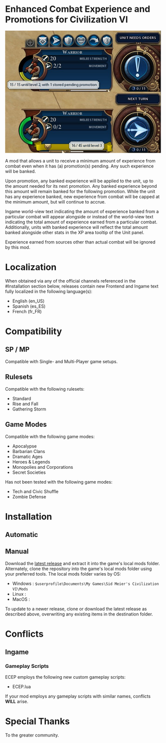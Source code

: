 # Enhanced Combat Experience and Promotions for Civilization VI
![ECEP Ingame](/IMAGES/ECEP_Ingame.png)

A mod that allows a unit to receive a minimum amount of experience from combat even when it has (a) promotion(s) pending. Any such experience will be banked.

Upon promotion, any banked experience will be applied to the unit, up to the amount needed for its next promotion. Any banked experience beyond this amount will remain banked for the following promotion. While the unit has any experience banked, new experience from combat will be capped at the minimum amount, but will continue to accrue.

Ingame world-view text indicating the amount of experience banked from a particular combat will appear alongside or instead of the world-view text indicating the total amount of experience earned from a particular combat. Additionally, units with banked experience will reflect the total amount banked alongside other stats in the XP area tooltip of the Unit panel.

Experience earned from sources other than actual combat will be ignored by this mod.

# Localization
When obtained via any of the official channels referenced in the #Installation section below, releases contain new Frontend and Ingame text fully localized in the following language(s):
- English (en_US)
- Spanish (es_ES)
- French (fr_FR)

# Compatibility
## SP / MP
Compatible with Single- and Multi-Player game setups.

## Rulesets
Compatible with the following rulesets:

* Standard
* Rise and Fall
* Gathering Storm

## Game Modes
Compatible with the following game modes:

* Apocalypse
* Barbarian Clans
* Dramatic Ages
* Heroes & Legends
* Monopolies and Corporations
* Secret Societies

Has not been tested with the following game modes:

* Tech and Civic Shuffle
* Zombie Defense

# Installation
## Automatic

## Manual
Download the [latest release](https://github.com/zzragnar0kzz/C6ECEP/releases/latest) and extract it into the game's local mods folder. Alternately, clone the repository into the game's local mods folder using your preferred tools. The local mods folder varies by OS:
- Windows : `$userprofile\Documents\My Games\Sid Meier's Civilization VI\Mods`
- Linux : 
- MacOS : 

To update to a newer release, clone or download the latest release as described above, overwriting any existing items in the destination folder.

# Conflicts
## Ingame
### Gameplay Scripts
ECEP employs the following new custom gameplay scripts:
- ECEP.lua

If your mod employs any gameplay scripts with similar names, conflicts __WILL__ arise.

# Special Thanks
To the greater community.
